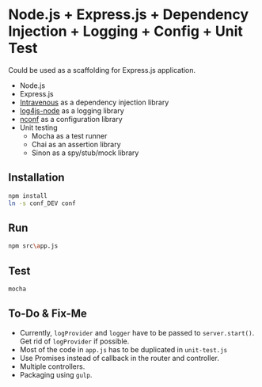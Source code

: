 # Node.js + Express.js + Dependency Injection + Logging + Config + Unit Test

Could be used as a scaffolding for Express.js application.
- Node.js
- Express.js
- [Intravenous](http://www.royjacobs.org/intravenous/) as a dependency injection library
- [log4js-node](https://github.com/nomiddlename/log4js-node/blob/master/examples/example.js) as a logging library
- [nconf](https://github.com/indexzero/nconf) as a configuration library
- Unit testing
    - Mocha as a test runner
    - Chai as an assertion library
    - Sinon as a spy/stub/mock library

## Installation
```bash
npm install
ln -s conf_DEV conf
```

## Run
```bash
npm src\app.js
```

## Test
```bash
mocha
```

## To-Do & Fix-Me

- Currently, `logProvider` and `logger` have to be passed to `server.start()`. Get rid of `logProvider` if possible.
- Most of the code in `app.js` has to be duplicated in `unit-test.js`
- Use Promises instead of callback in the router and controller.
- Multiple controllers.
- Packaging using `gulp`.
